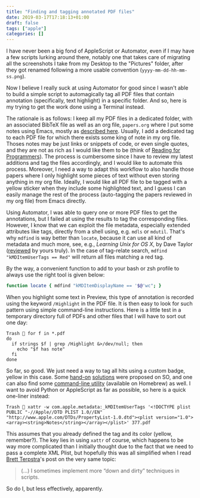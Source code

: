 ```yaml
---
title: "Finding and tagging annotated PDF files"
date: 2019-03-17T17:18:13+01:00
draft: false
tags: ["apple"]
categories: []
---
```

I have never been a big fond of AppleScript or Automator, even if I may have a few scripts lurking around there, notably one that takes care of migrating all the screenshots I take from my Desktop to the "Pictures" folder, after they got renamed following a more usable convention (`yyyy-mm-dd-hh-mm-ss.png`). 

<!--more-->

Now I believe I really suck at using Automator for good since I wasn't able to build a simple script to automagically tag all PDF files that contain annotation (specifically, text highlight) in a specific folder. And so, here is my trying to get the work done using a Terminal instead.

The rationale is as follows: I keep all my PDF files in a dedicated folder, with an associated BibTeX file as well as an org file, `papers.org` where I put some notes using Emacs, mostly as [described here](/post/notes-taking-workflow/). Usually, I add a dedicated tag to each PDF file for which there exists some king of note in my org file. Thoses notes may be just links or snippets of code, or even single quotes, and they are not as rich as I would like them to be (think of [Reading for Programmers](https://codearsonist.com/reading-for-programmers)). The process is cumbersome since I have to review my latest additions and tag the files accordingly, and I would like to automate this process. Moreover, I need a way to adapt this workflow to also handle those papers where I only highlight some pieces of text without even storing anything in my org file. Ideally, I would like all PDF file to be tagged with a yellow sticker when they include some highlighted text, and I guess I can easily manage the rest of the process (auto-tagging the papers reviewed in my org file) from Emacs directly. 

Using Automator, I was able to query one or more PDF files to get the annotations, but I failed at using the results to tag the corresponding files. However, I know that we can exploit the file metadata, especially extended attributes like tags, directly from a shell using, e.g. `mdls` or `mdutil`. That's why `mdfind` is way better than `locate`, because it can use all kind of metadata and much more, see, e.g., *Learning Unix for OS X*, by Dave Taylor ([reviewed](/post/learning-unix-for-os-x/) by yours truly). In the case of tag-relate search, `mdfind "kMDItemUserTags == Red"` will return all files matching a red tag. 

By the way, a convenient function to add to your bash or zsh profile to always use the right tool is given below:

```zsh
function locate { mdfind "kMDItemDisplayName == '$@'wc"; }
```

When you highlight some text in Preview, this type of annotation is recorded using the keyword `/Highlight` in the PDF file. It is then easy to look for such pattern using simple command-line instructions. Here is a little test in a temporary directory full of PDFs and other files that I will have to sort out one day:

```shell
Trash  for f in *.pdf
do
  if strings $f | grep /Highlight &>/dev/null; then
    echo "$f has note"
  fi
done
```

So far, so good. We just need a way to tag all hits using a custom badge, yellow in this case. Some [hand-on](https://stackoverflow.com/questions/2435580/tagging-files-with-colors-in-os-x-finder-from-shell-scripts) [solutions](https://stackoverflow.com/questions/19720376/how-can-i-add-os-x-tags-to-files-programmatically) were proposed on SO, and one can also find some [command-line utility](https://github.com/jdberry/tag) (available on Homebrew) as well. I want to avoid Python or AppleScript as far as possible, so here is a quick one-liner instead:

```shell
Trash  xattr -w com.apple.metadata:_kMDItemUserTags '<!DOCTYPE plist PUBLIC "-//Apple//DTD PLIST 1.0//EN" "http://www.apple.com/DTDs/PropertyList-1.0.dtd"><plist version="1.0"><array><string>Notes</string></array></plist>' 377.pdf
```

This assumes that you already defined the tag and its color (yellow, remember?). The key lies in using `xattr` of course, which happens to be way more complicated than I initially thought due to the fact that we need to pass a complete XML Plist, but hopefully this was all simplified when I read [Brett Terpstra](https://brettterpstra.com/2017/08/22/tagging-files-from-the-command-line/)'s post on the very same topic:

> (...) I sometimes implement more “down and dirty” techniques in scripts.

So do I, but less effectively, apparently.
